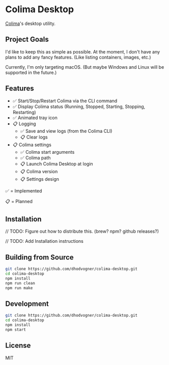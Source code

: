# Colima Desktop

[Colima](https://github.com/abiosoft/colima)'s desktop utility.

## Project Goals

I'd like to keep this as simple as possible.
At the moment, I don't have any plans to add any fancy features. (Like listing containers, images, etc.)

Currently, I'm only targeting macOS. (But maybe Windows and Linux will be supported in the future.)

## Features

- ✅ Start/Stop/Restart Colima via the CLI command
- ✅ Display Colima status (Running, Stopped, Starting, Stopping, Restarting)
- ✅ Animated tray icon
- 📋 Logging
  - ✅ Save and view logs (from the Colima CLI)
  - 📋 Clear logs
- 📋 Colima settings
  - ✅ Colima start arguments
  - ✅ Colima path
  - 📋 Launch Colima Desktop at login
  - 📋 Colima version
  - 📋 Settings design

✅ = Implemented

📋 = Planned

## Installation

// TODO: Figure out how to distribute this. (brew? npm? github releases?)

// TODO: Add Installation instructions

## Building from Source

```bash
git clone https://github.com/dhodvogner/colima-desktop.git
cd colima-desktop
npm install
npm run clean
npm run make
```

## Development

```bash
git clone https://github.com/dhodvogner/colima-desktop.git
cd colima-desktop
npm install
npm start
```

## License

MIT